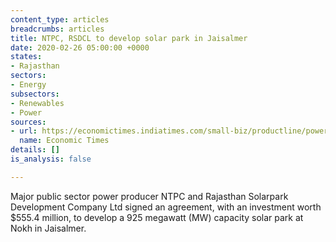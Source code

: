 ```yaml
---
content_type: articles
breadcrumbs: articles
title: NTPC, RSDCL to develop solar park in Jaisalmer
date: 2020-02-26 05:00:00 +0000
states:
- Rajasthan
sectors:
- Energy
subsectors:
- Renewables
- Power
sources:
- url: https://economictimes.indiatimes.com/small-biz/productline/power-generation/ntpc-rsdcl-to-develop-solar-park-in-jaisalmer/articleshow/74238719.cms
  name: Economic Times
details: []
is_analysis: false

---
```

Major public sector power producer NTPC and Rajasthan Solarpark Development Company Ltd signed an agreement, with an investment worth $555.4 million, to develop a 925 megawatt (MW) capacity solar park at Nokh in Jaisalmer.